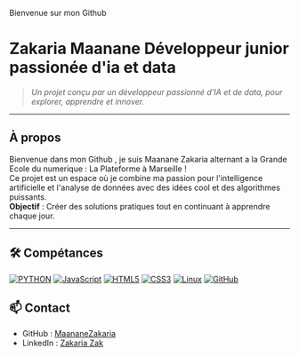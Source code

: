 Bienvenue sur mon Github
# Zakaria Maanane Développeur junior  passionée d'ia et data  

> _Un projet conçu par un développeur passionné d'IA et de data, pour explorer, apprendre et innover._  

---

##  **À propos**  
Bienvenue dans mon Github , je suis Maanane Zakaria alternant a la Grande Ecole du numerique : La Plateforme à Marseille !  
Ce projet est un espace où je combine ma passion pour l'intelligence artificielle et l'analyse de données avec des idées cool et des algorithmes puissants.  
 **Objectif** : Créer des solutions pratiques tout en continuant à apprendre chaque jour.  

---

 ## 🛠️ Compétances   
[![PYTHON](https://img.shields.io/badge/-PYTHON-000?&logo=PYTHON&logoColor=777BB4)](https://www.python.com)
[![JavaScript](https://img.shields.io/badge/-JavaScript-F7DF1E?&logo=JavaScript&logoColor=black)](https://developer.mozilla.org/en-US/docs/Web/JavaScript)
[![HTML5](https://img.shields.io/badge/-HTML5-E34F26?&logo=HTML5&logoColor=white)](https://developer.mozilla.org/en-US/docs/Web/HTML)
[![CSS3](https://img.shields.io/badge/-CSS3-1572B6?&logo=CSS3&logoColor=white)](https://developer.mozilla.org/en-US/docs/Web/CSS)
[![Linux](https://img.shields.io/badge/-Linux-FCC624?&logo=Linux&logoColor=black)](https://www.linux.org)
[![GitHub](https://img.shields.io/badge/-GitHub-000?&logo=GitHub&logoColor=white)](https://github.com)





## 📫 **Contact**  

- GitHub : [MaananeZakaria](https://github.com/MaananeZakaria)  
- LinkedIn : [Zakaria Zak](https://www.linkedin.com/in/zakaria-zak-6b453b340/)  
